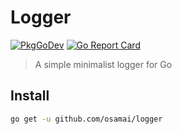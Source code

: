 # Logger

[![PkgGoDev](https://pkg.go.dev/badge/github.com/osamai/logger)](https://pkg.go.dev/github.com/osamai/logger)
[![Go Report Card](https://goreportcard.com/badge/github.com/osamai/logger)](https://goreportcard.com/report/github.com/osamai/logger)

> A simple minimalist logger for Go

## Install

```sh
go get -u github.com/osamai/logger
```
